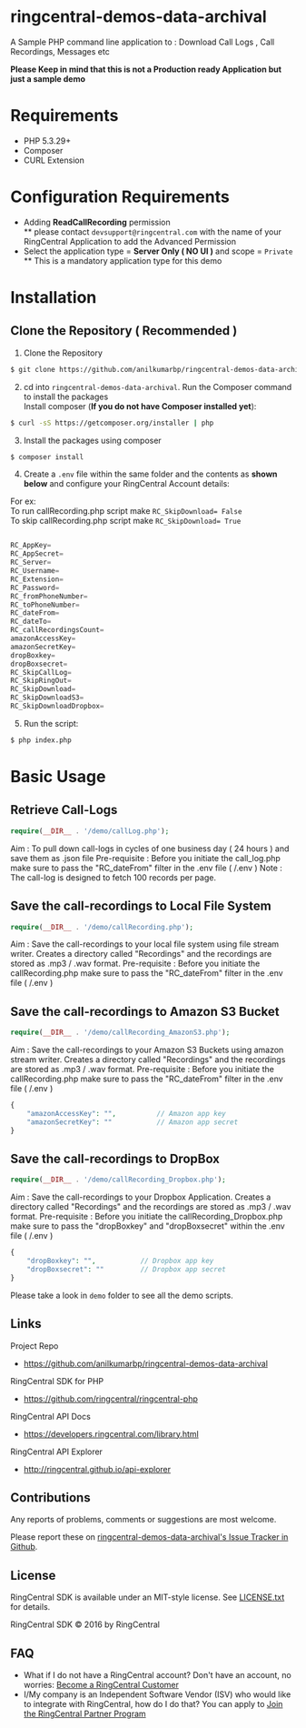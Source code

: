 # ringcentral-demos-data-archival
A Sample PHP command line application to : Download Call Logs , Call Recordings, Messages etc

**Please Keep in mind that this is not a Production ready Application but just a sample demo**

 
# Requirements

- PHP 5.3.29+
- Composer
- CURL Extension

# Configuration Requirements

- Adding **ReadCallRecording** permission  
  ** please contact `devsupport@ringcentral.com` with the name of your RingCentral Application to add the Advanced Permission
- Select the application type = **Server Only ( NO UI )**  and scope = `Private`   
  ** This is a mandatory application type for this demo 

# Installation


## Clone the Repository **( Recommended )**

1. Clone the Repository
```sh
$ git clone https://github.com/anilkumarbp/ringcentral-demos-data-archival.git
```
2. cd into `ringcentral-demos-data-archival`. Run the Composer command to install the packages  
 Install composer (**If you do not have Composer installed yet**):
```sh
$ curl -sS https://getcomposer.org/installer | php
```
3. Install the packages using composer  
```sh
$ composer install
```
4. Create a `.env` file within the same folder and the contents as **shown below** and configure your RingCentral Account details:

For ex:  
        To run callRecording.php script make `RC_SkipDownload= False`  
        To skip callRecording.php script make `RC_SkipDownload= True` 

```php

RC_AppKey= 							
RC_AppSecret= 
RC_Server= 
RC_Username= 
RC_Extension= 
RC_Password= 
RC_fromPhoneNumber= 
RC_toPhoneNumber= 
RC_dateFrom= 
RC_dateTo= 
RC_callRecordingsCount= 
amazonAccessKey= 
amazonSecretKey= 
dropBoxkey= 
dropBoxsecret= 
RC_SkipCallLog=           
RC_SkipRingOut=         
RC_SkipDownload=     
RC_SkipDownloadS3= 
RC_SkipDownloadDropbox=  

```
5. Run the script:

```sh
$ php index.php
```

# Basic Usage

## Retrieve Call-Logs

```php
require(__DIR__ . '/demo/callLog.php');
```
Aim : To pull down call-logs in cycles of one business day ( 24 hours ) and save them as .json file
Pre-requisite : Before you initiate the call_log.php make sure to pass the "RC_dateFrom" filter in the .env file ( /.env )
Note : The call-log is designed to fetch 100 records per page.

## Save the call-recordings to Local File System

```php
require(__DIR__ . '/demo/callRecording.php');
```
Aim : Save the call-recordings to your local file system using file stream writer. Creates a directory called "Recordings" and the recordings are stored as .mp3 / .wav format.
Pre-requisite : Before you initiate the callRecording.php make sure to pass the "RC_dateFrom" filter in the .env file ( /.env )

## Save the call-recordings to Amazon S3 Bucket

```php
require(__DIR__ . '/demo/callRecording_AmazonS3.php');
```
Aim : Save the call-recordings to your Amazon S3 Buckets using amazon stream writer. Creates a directory called "Recordings" and the recordings are stored as .mp3 / .wav format.
Pre-requisite : Before you initiate the callRecording.php make sure to pass the "RC_dateFrom" filter in the .env file ( /.env )
```php
{
	"amazonAccessKey": "", 			// Amazon app key       
	"amazonSecretKey": ""			// Amazon app secret
}
```

## Save the call-recordings to DropBox

```php
require(__DIR__ . '/demo/callRecording_Dropbox.php');
```
Aim : Save the call-recordings to your Dropbox Application. Creates a directory called "Recordings" and the recordings are stored as .mp3 / .wav format.
Pre-requisite : Before you initiate the callRecording_Dropbox.php make sure to pass the "dropBoxkey" and "dropBoxsecret" within the .env file ( /.env )

```php
{
	"dropBoxkey": "", 			// Dropbox app key       
	"dropBoxsecret": ""			// Dropbox app secret
}
```


Please take a look in `demo` folder to see all the demo scripts.


## Links

Project Repo

* https://github.com/anilkumarbp/ringcentral-demos-data-archival

RingCentral SDK for PHP

* https://github.com/ringcentral/ringcentral-php

RingCentral API Docs

* https://developers.ringcentral.com/library.html

RingCentral API Explorer

* http://ringcentral.github.io/api-explorer

## Contributions

Any reports of problems, comments or suggestions are most welcome.

Please report these on [ringcentral-demos-data-archival's Issue Tracker in Github](https://github.com/anilkumarbp/ringcentral-demos-data-archival/issues).

## License

RingCentral SDK is available under an MIT-style license. See [LICENSE.txt](LICENSE.txt) for details.

RingCentral SDK &copy; 2016 by RingCentral

## FAQ

* What if I do not have a RingCentral account? Don't have an account, no worries: [Become a RingCentral Customer](https://www.ringcentral.com/office/plansandpricing.html)
* I/My company is an Independent Software Vendor (ISV) who would like to integrate with RingCentral, how do I do that? You can apply to [Join the RingCentral Partner Program](http://www.ringcentral.com/partner/isvreseller.html)

